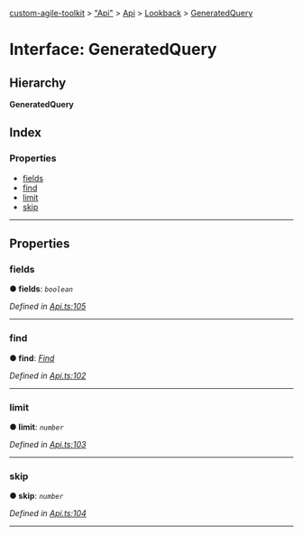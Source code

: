 [custom-agile-toolkit](../README.md) > ["Api"](../modules/_api_.md) > [Api](../modules/_api_.api.md) > [Lookback](../modules/_api_.api.lookback.md) > [GeneratedQuery](../interfaces/_api_.api.lookback.generatedquery.md)

# Interface: GeneratedQuery

## Hierarchy

**GeneratedQuery**

## Index

### Properties

* [fields](_api_.api.lookback.generatedquery.md#fields)
* [find](_api_.api.lookback.generatedquery.md#find)
* [limit](_api_.api.lookback.generatedquery.md#limit)
* [skip](_api_.api.lookback.generatedquery.md#skip)

---

## Properties

<a id="fields"></a>

###  fields

**● fields**: *`boolean`*

*Defined in [Api.ts:105](https://github.com/ferentchak/rally-node-sdk/blob/55b3a40/Api.ts#L105)*

___
<a id="find"></a>

###  find

**● find**: *[Find](_api_.api.lookback.find.md)*

*Defined in [Api.ts:102](https://github.com/ferentchak/rally-node-sdk/blob/55b3a40/Api.ts#L102)*

___
<a id="limit"></a>

###  limit

**● limit**: *`number`*

*Defined in [Api.ts:103](https://github.com/ferentchak/rally-node-sdk/blob/55b3a40/Api.ts#L103)*

___
<a id="skip"></a>

###  skip

**● skip**: *`number`*

*Defined in [Api.ts:104](https://github.com/ferentchak/rally-node-sdk/blob/55b3a40/Api.ts#L104)*

___

